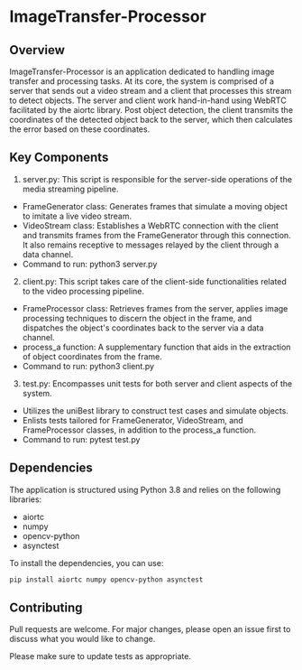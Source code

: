 # ImageTransfer-Processor
## Overview

ImageTransfer-Processor is an application dedicated to handling image transfer and processing tasks. At its core, the system is comprised of a server that sends out a video stream and a client that processes this stream to detect objects. The server and client work hand-in-hand using WebRTC facilitated by the aiortc library. Post object detection, the client transmits the coordinates of the detected object back to the server, which then calculates the error based on these coordinates.

## Key Components
1. server.py: This script is responsible for the server-side operations of the media streaming pipeline.

* FrameGenerator class: Generates frames that simulate a moving object to imitate a live video stream.
* VideoStream class: Establishes a WebRTC connection with the client and transmits frames from the FrameGenerator through this connection. It also remains receptive to messages relayed by the client through a data channel.
* Command to run: python3 server.py
2. client.py: This script takes care of the client-side functionalities related to the video processing pipeline.

* FrameProcessor class: Retrieves frames from the server, applies image processing techniques to discern the object in the frame, and dispatches the object's coordinates back to the server via a data channel.
* process_a function: A supplementary function that aids in the extraction of object coordinates from the frame.
* Command to run: python3 client.py
3. test.py: Encompasses unit tests for both server and client aspects of the system.

* Utilizes the uniBest library to construct test cases and simulate objects.
* Enlists tests tailored for FrameGenerator, VideoStream, and FrameProcessor classes, in addition to the process_a function.
* Command to run: pytest test.py

## Dependencies
The application is structured using Python 3.8 and relies on the following libraries:

* aiortc
* numpy
* opencv-python
* asynctest

To install the dependencies, you can use:

```bash
pip install aiortc numpy opencv-python asynctest
```

## Contributing

Pull requests are welcome. For major changes, please open an issue first
to discuss what you would like to change.

Please make sure to update tests as appropriate.
